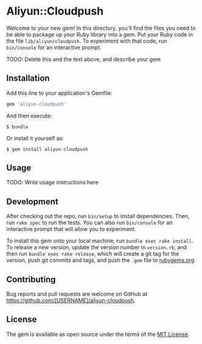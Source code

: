 # Aliyun::Cloudpush

Welcome to your new gem! In this directory, you'll find the files you need to be able to package up your Ruby library into a gem. Put your Ruby code in the file `lib/aliyun/cloudpush`. To experiment with that code, run `bin/console` for an interactive prompt.

TODO: Delete this and the text above, and describe your gem

## Installation

Add this line to your application's Gemfile:

```ruby
gem 'aliyun-cloudpush'
```

And then execute:

    $ bundle

Or install it yourself as:

    $ gem install aliyun-cloudpush

## Usage

TODO: Write usage instructions here

## Development

After checking out the repo, run `bin/setup` to install dependencies. Then, run `rake spec` to run the tests. You can also run `bin/console` for an interactive prompt that will allow you to experiment.

To install this gem onto your local machine, run `bundle exec rake install`. To release a new version, update the version number in `version.rb`, and then run `bundle exec rake release`, which will create a git tag for the version, push git commits and tags, and push the `.gem` file to [rubygems.org](https://rubygems.org).

## Contributing

Bug reports and pull requests are welcome on GitHub at https://github.com/[USERNAME]/aliyun-cloudpush.

## License

The gem is available as open source under the terms of the [MIT License](https://opensource.org/licenses/MIT).
